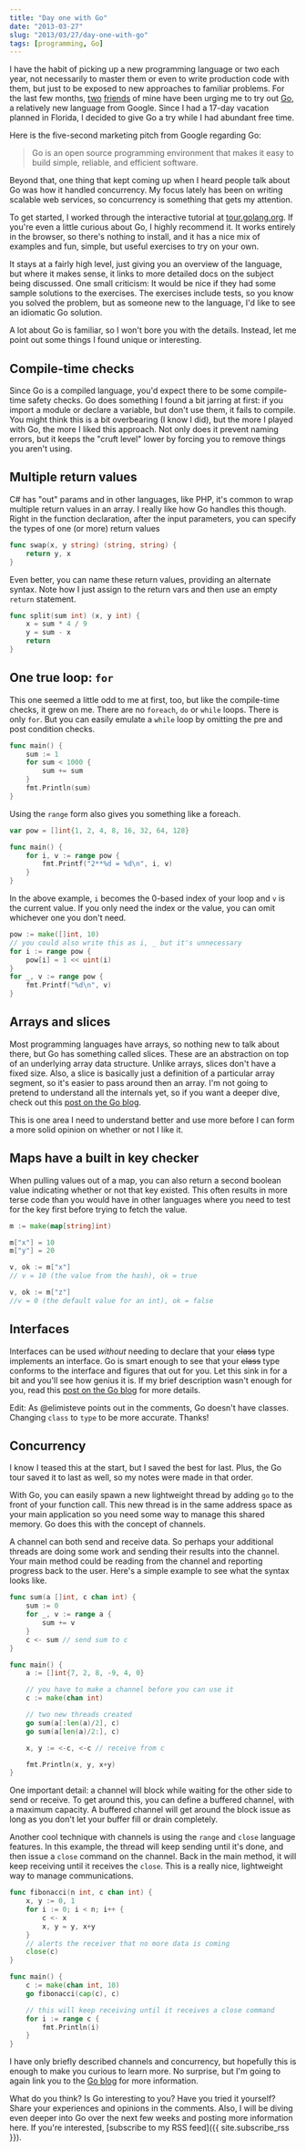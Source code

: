 ```yaml
---
title: "Day one with Go"
date: "2013-03-27"
slug: "2013/03/27/day-one-with-go"
tags: [programming, Go]
---
```

I have the habit of picking up a new programming language or two each year, not necessarily to master them or even to write production code with them, but just to be exposed to new approaches to familiar problems. For the last few months, [two](https://twitter.com/donatj) [friends](https://twitter.com/henderjon) of mine have been urging me to try out [Go](http://golang.org), a relatively new language from Google. Since I had a 17-day vacation planned in Florida, I decided to give Go a try while I had abundant free time.

<!--more-->
Here is the five-second marketing pitch from Google regarding Go:
> Go is an open source programming environment that makes it easy to build simple, reliable, and efficient software.

Beyond that, one thing that kept coming up when I heard people talk about Go was how it handled concurrency. My focus lately has been on writing scalable web services, so concurrency is something that gets my attention.

To get started, I worked through the interactive tutorial at [tour.golang.org](http://tour.golang.org). If you're even a little curious about Go, I highly recommend it. It works entirely in the browser, so there's nothing to install, and it has a nice mix of examples and fun, simple, but useful exercises to try on your own.

It stays at a fairly high level, just giving you an overview of the language, but where it makes sense, it links to more detailed docs on the subject being discussed. One small criticism: It would be nice if they had some sample solutions to the exercises. The exercises include tests, so you know you solved the problem, but as someone new to the language, I'd like to see an idiomatic Go solution.

A lot about Go is familiar, so I won't bore you with the details. Instead, let me point out some things I found unique or interesting.

## Compile-time checks

Since Go is a compiled language, you'd expect there to be some compile-time safety checks. Go does something I found a bit jarring at first: if you import a module or declare a variable, but don't use them, it fails to compile. You might think this is a bit overbearing (I know I did), but the more I played with Go, the more I liked this approach. Not only does it prevent naming errors, but it keeps the "cruft level" lower by forcing you to remove things you aren't using.

## Multiple return values

C# has "out" params and in other languages, like PHP, it's common to wrap multiple return values in an array. I really like how Go handles this though. Right in the function declaration, after the input parameters, you can specify the types of one (or more) return values

``` go
func swap(x, y string) (string, string) {
    return y, x
}
```

Even better, you can name these return values, providing an alternate syntax. Note how I just assign to the return vars and then use an empty `return` statement.

``` go
func split(sum int) (x, y int) {
    x = sum * 4 / 9
    y = sum - x
    return
}
```

## One true loop: `for`

This one seemed a little odd to me at first, too, but like the compile-time checks, it grew on me. There are no `foreach`, `do` or `while` loops. There is only `for`. But you can easily emulate a `while` loop by omitting the pre and post condition checks.

``` go
func main() {
    sum := 1
    for sum < 1000 {
        sum += sum
    }
    fmt.Println(sum)
}
```

Using the `range` form also gives you something like a foreach.

``` go
var pow = []int{1, 2, 4, 8, 16, 32, 64, 128}

func main() {
    for i, v := range pow {
        fmt.Printf("2**%d = %d\n", i, v)
    }
}
```

In the above example, `i` becomes the 0-based index of your loop and `v` is the current value. If you only need the index or the value, you can omit whichever one you don't need.

``` go
pow := make([]int, 10)
// you could also write this as i, _ but it's unnecessary
for i := range pow {
    pow[i] = 1 << uint(i)
}
for _, v := range pow {
    fmt.Printf("%d\n", v)
}
```

## Arrays and slices

Most programming languages have arrays, so nothing new to talk about there, but Go has something called slices. These are an abstraction on top of an underlying array data structure. Unlike arrays, slices don't have a fixed size. Also, a slice is basically just a definition of a particular array segment, so it's easier to pass around then an array. I'm not going to pretend to understand all the internals yet, so if you want a deeper dive, check out this [post on the Go blog](http://blog.golang.org/2011/01/go-slices-usage-and-internals.html).

This is one area I need to understand better and use more before I can form a more solid opinion on whether or not I like it.

## Maps have a built in key checker

When pulling values out of a map, you can also return a second boolean value indicating whether or not that key existed. This often results in more terse code than you would have in other languages where you need to test for the key first before trying to fetch the value.

``` go
m := make(map[string]int)

m["x"] = 10
m["y"] = 20

v, ok := m["x"]
// v = 10 (the value from the hash), ok = true

v, ok := m["z"]
//v = 0 (the default value for an int), ok = false
```
## Interfaces

Interfaces can be used *without* needing to declare that your ~~class~~ type implements an interface. Go is smart enough to see that your ~~class~~ type conforms to the interface and figures that out for you. Let this sink in for a bit and you'll see how genius it is. If my brief description wasn't enough for you, read this [post on the Go blog](http://golangtutorials.blogspot.com/2011/06/interfaces-in-go.html) for more details.

Edit: As @elimisteve points out in the comments, Go doesn't have classes. Changing `class` to `type` to be more accurate. Thanks!

## Concurrency

I know I teased this at the start, but I saved the best for last. Plus, the Go tour saved it to last as well, so my notes were made in that order.

With Go, you can easily spawn a new lightweight thread by adding `go` to the front of your function call. This new thread is in the same address space as your main application so you need some way to manage this shared memory. Go does this with the concept of channels.

A channel can both send and receive data. So perhaps your additional threads are doing some work and sending their results into the channel. Your main method could be reading from the channel and reporting progress back to the user. Here's a simple example to see what the syntax looks like.

``` go
func sum(a []int, c chan int) {
    sum := 0
    for _, v := range a {
        sum += v
    }
    c <- sum // send sum to c
}

func main() {
    a := []int{7, 2, 8, -9, 4, 0}

    // you have to make a channel before you can use it
    c := make(chan int)

    // two new threads created
    go sum(a[:len(a)/2], c)
    go sum(a[len(a)/2:], c)

    x, y := <-c, <-c // receive from c

    fmt.Println(x, y, x+y)
}
```

One important detail: a channel will block while waiting for the other side to send or receive. To get around this, you can define a buffered channel, with a maximum capacity. A buffered channel will get around the block issue as long as you don't let your buffer fill or drain completely.

Another cool technique with channels is using the `range` and `close` language features. In this example, the thread will keep sending until it's done, and then issue a `close` command on the channel. Back in the main method, it will keep receiving until it receives the `close`. This is a really nice, lightweight way to manage communications.

``` go
func fibonacci(n int, c chan int) {
    x, y := 0, 1
    for i := 0; i < n; i++ {
        c <- x
        x, y = y, x+y
    }
    // alerts the receiver that no more data is coming
    close(c)
}

func main() {
    c := make(chan int, 10)
    go fibonacci(cap(c), c)

    // this will keep receiving until it receives a close command
    for i := range c {
        fmt.Println(i)
    }
}
```

I have only briefly described channels and concurrency, but hopefully this is enough to make you curious to learn more. No surprise, but I'm going to again link you to the [Go blog](http://golangtutorials.blogspot.com/2011/06/channels-in-go.html) for more information.

What do you think? Is Go interesting to you? Have you tried it yourself? Share your experiences and opinions in the comments. Also, I will be diving even deeper into Go over the next few weeks and posting more information here. If you're interested, [subscribe to my RSS feed]({{ site.subscribe_rss }}).
